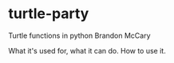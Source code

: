 # turtle-party
Turtle functions in python
Brandon McCary

What it's used for, what it can do. How to use it.
